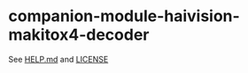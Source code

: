 # companion-module-haivision-makitox4-decoder

See [HELP.md](./companion/HELP.md) and [LICENSE](./LICENSE)
